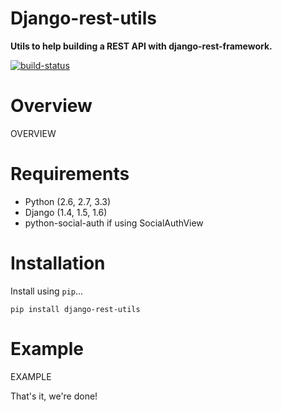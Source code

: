 # Django-rest-utils

**Utils to help building a REST API with django-rest-framework.**

[![build-status]][travis]

# Overview

OVERVIEW

# Requirements

* Python (2.6, 2.7, 3.3)
* Django (1.4, 1.5, 1.6)
* python-social-auth if using SocialAuthView

# Installation

Install using `pip`...

    pip install django-rest-utils


# Example

EXAMPLE

That's it, we're done!

[build-status]: https://secure.travis-ci.org/simonluijk/django-rest-utils.png?branch=master
[travis]: http://travis-ci.org/simonluijk/django-rest-utils?branch=master
